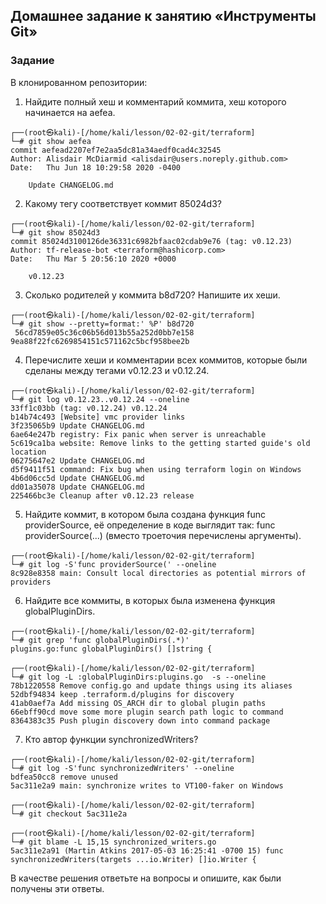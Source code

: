 ## Домашнее задание к занятию «Инструменты Git»
 
### Задание

В клонированном репозитории:

1. Найдите полный хеш и комментарий коммита, хеш которого начинается на aefea.
```
┌──(root㉿kali)-[/home/kali/lesson/02-02-git/terraform]
└─# git show aefea
commit aefead2207ef7e2aa5dc81a34aedf0cad4c32545
Author: Alisdair McDiarmid <alisdair@users.noreply.github.com>
Date:   Thu Jun 18 10:29:58 2020 -0400

    Update CHANGELOG.md

```
2. Какому тегу соответствует коммит 85024d3?
```
┌──(root㉿kali)-[/home/kali/lesson/02-02-git/terraform]
└─# git show 85024d3
commit 85024d3100126de36331c6982bfaac02cdab9e76 (tag: v0.12.23)
Author: tf-release-bot <terraform@hashicorp.com>
Date:   Thu Mar 5 20:56:10 2020 +0000

    v0.12.23
```
3. Сколько родителей у коммита b8d720? Напишите их хеши.
```
┌──(root㉿kali)-[/home/kali/lesson/02-02-git/terraform]
└─# git show --pretty=format:' %P' b8d720
 56cd7859e05c36c06b56d013b55a252d0bb7e158 9ea88f22fc6269854151c571162c5bcf958bee2b
```
4. Перечислите хеши и комментарии всех коммитов, которые были сделаны между тегами v0.12.23 и v0.12.24.
```
┌──(root㉿kali)-[/home/kali/lesson/02-02-git/terraform]
└─# git log v0.12.23..v0.12.24 --oneline
33ff1c03bb (tag: v0.12.24) v0.12.24
b14b74c493 [Website] vmc provider links
3f235065b9 Update CHANGELOG.md
6ae64e247b registry: Fix panic when server is unreachable
5c619ca1ba website: Remove links to the getting started guide's old location
06275647e2 Update CHANGELOG.md
d5f9411f51 command: Fix bug when using terraform login on Windows
4b6d06cc5d Update CHANGELOG.md
dd01a35078 Update CHANGELOG.md
225466bc3e Cleanup after v0.12.23 release
```
5. Найдите коммит, в котором была создана функция func providerSource, её определение в коде выглядит так: func providerSource(...) (вместо троеточия перечислены аргументы).
```
┌──(root㉿kali)-[/home/kali/lesson/02-02-git/terraform]
└─# git log -S'func providerSource(' --oneline
8c928e8358 main: Consult local directories as potential mirrors of providers
```
6. Найдите все коммиты, в которых была изменена функция globalPluginDirs.
```
┌──(root㉿kali)-[/home/kali/lesson/02-02-git/terraform]
└─# git grep 'func globalPluginDirs(.*)'
plugins.go:func globalPluginDirs() []string {
                                                                                        
┌──(root㉿kali)-[/home/kali/lesson/02-02-git/terraform]
└─# git log -L :globalPluginDirs:plugins.go  -s --oneline
78b1220558 Remove config.go and update things using its aliases
52dbf94834 keep .terraform.d/plugins for discovery
41ab0aef7a Add missing OS_ARCH dir to global plugin paths
66ebff90cd move some more plugin search path logic to command
8364383c35 Push plugin discovery down into command package
```
7. Кто автор функции synchronizedWriters?
```
┌──(root㉿kali)-[/home/kali/lesson/02-02-git/terraform]
└─# git log -S'func synchronizedWriters' --oneline
bdfea50cc8 remove unused
5ac311e2a9 main: synchronize writes to VT100-faker on Windows

┌──(root㉿kali)-[/home/kali/lesson/02-02-git/terraform]
└─# git checkout 5ac311e2a

┌──(root㉿kali)-[/home/kali/lesson/02-02-git/terraform]
└─# git blame -L 15,15 synchronized_writers.go
5ac311e2a91 (Martin Atkins 2017-05-03 16:25:41 -0700 15) func synchronizedWriters(targets ...io.Writer) []io.Writer {
```

В качестве решения ответьте на вопросы и опишите, как были получены эти ответы.